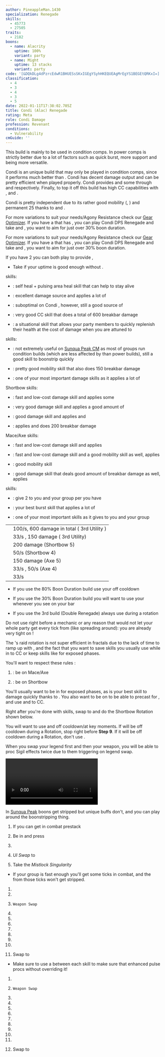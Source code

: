 ```yaml
---
author: PineappleMan.1430
specialization: Renegade
skills:
  - 45773
  - 27505
traits:
  - 2182
boons:
  - name: Alacrity
    uptime: 100%
    variant: party
  - name: Might
    uptime: 13 stacks
    variant: party
code: '[&DQkDLg4dPzrcEdwR1BHUESsSKxIGEgYSyhHKEQUEAgMrEgYS1BEGEtQRKxI=]'
classification:
  - 4
  - 3
  - 4
  - 3
  - 5
date: 2022-01-11T17:38:02.705Z
title: Condi (Alac) Renegade
rating: Meta
role: Condi Damage
profession: Revenant
conditions:
  - Vulnerability
cmGuide: ''
---
```


<Warning>
This build is mainly to be used in condition comps. In power comps <BuildLink build="Power Renegade" specialization="Renegade"/> is strictly better due to a lot of factors such as quick burst, more support and being more versatile.
</Warning>

Condi <Specialization name="Renegade"/> is an unique build that may only be played in condition comps, since it performs much better than <BuildLink build="Power Renegade" specialization="Renegade"/>. Condi <Specialization name="Renegade"/> has decent damage output and can be pretty efficient when played properly. Condi <Specialization name="Renegade"/> provides <Boon name="Alacrity"/> and some <Boon name="Might"/> through <Skill id="45537"/> and <Skill id="44076"/> respectively. Finally, to top it off this build has high CC capabilities with <Skill id="41220"/>, <Skill id="28409"/> and <Skill id="41820"/>.

Condi <Specialization name="Renegade"/> is pretty independent due to its rather good mobility (<Skill id="28029"/>, <Skill id="27917"/>) and permanent 25 <Boon name="Might"/> thanks to <Skill id="44076"/> and <Trait id="1781"/>.

<Divider text="Equipment"/>

<CharacterWithAr>  
<Character title="80% Boon Duration 162 Agony Resistance" gear={{
    "profession": "Revenant",
    "weight": "Heavy",
    "gear": [
      "Viper",
      "Celestial",
      "Celestial",
      "Celestial",
      "Viper",
      "Viper",
      "Celestial",
      "Viper",
      "Viper",
      "Celestial",
      "Celestial",
      "Celestial",
      "Celestial",
      "Celestial"
    ],
    "attributes": {
      "Health": 20572,
      "Armor": 2979,
      "Power": 2602,
      "Precision": 1916,
      "Toughness": 1708,
      "Vitality": 1465,
      "Ferocity": 615,
      "Condition Damage": 2068,
      "Expertise": 743,
      "Concentration": 827,
      "Healing Power": 465,
      "Agony Resistance": 162,
      "Condition Duration": 0.7453333333333333,
      "Boon Duration": 0.8013333333333333,
      "Critical Chance": 1.0161904761904762,
      "Critical Damage": 1.91,
      "Bleeding Duration": 0.25,
      "Effective Power": 9821.3738146875,
      "Power DPS": 11262.245367785667,
      "Burning Damage": 747.8631250000001,
      "Burning Stacks": 7.330400000000001,
      "Burning DPS": 5482.135851500001,
      "Bleeding Damage": 302.43125,
      "Bleeding Stacks": 26.138866666666665,
      "Bleeding DPS": 7905.210119583332,
      "Poison Damage": 260.991875,
      "Poison Stacks": 7.854,
      "Poison DPS": 2049.8301862499998,
      "Torment Damage": 397.023,
      "Torment Stacks": 29.147066666666667,
      "Torment DPS": 11572.055849200002,
      "Confusion Damage": 241.94499999999996,
      "Confusion Stacks": 0,
      "Confusion DPS": 0,
      "Damage": 38271.477374319,
      "Effective Health": 101884630.05000001,
      "Survivability": 51796.96494661922,
      "Effective Healing": 529.5,
      "Healing": 529.5
    },
    "runeId": 70600,
    "runeName": "Leadership",
    "infusions": [
      37130, 37130, 37130, 37130, 37130, 37130, 37130,
      37130, 37130, 37130, 37130, 37130, 37130, 37130,
      37130, 37130, 37130, 37130
    ],
    "weapons": {
      "weapon1MainType": "Mace",
      "weapon1MainSigil1": "geomancy",
      "weapon1OffType": "Axe",
      "weapon1OffSigil": "doom",
      "weapon2MainType": "Short Bow",
      "weapon2MainSigil1": "torment",
      "weapon2MainSigil2": "earth"
    },
    "consumables": {
      "foodId": "91878",
      "utility": "toxic-maintenance-oil",
      "infusion": "Malign +9 Agony Infusion"
    },
    "legends": {
      "legend1": "legendarydemonstance",
      "legend2": "legendaryrenegadestance"
    }
  }}
>

For more variations to suit your needs/Agony Resistance check our [Gear Optimizer](https://discretize.github.io/discretize-gear-optimizer/). If you have a <Specialization name="Soulbeast"/> that has <Skill id="45970"/>, you can play Condi DPS Renegade and take <Item id="91847"/> and <Item id="48916"/>, you want to aim for just over 30% boon duration.

</Character>  
<Character title="80% Boon Duration 222 Agony Resistance" gear={{
    "profession": "Revenant",
    "weight": "Heavy",
    "gear": [
      "Celestial",
      "Celestial",
      "Celestial",
      "Celestial",
      "Viper",
      "Celestial",
      "Viper",
      "Viper",
      "Viper",
      "Celestial",
      "Viper",
      "Viper",
      "Celestial",
      "Celestial"
    ],
    "attributes": {
      "Health": 19592,
      "Armor": 2971,
      "Power": 2687,
      "Precision": 2003,
      "Toughness": 1700,
      "Vitality": 1367,
      "Ferocity": 517,
      "Condition Damage": 2166,
      "Expertise": 740,
      "Concentration": 826,
      "Healing Power": 367,
      "Agony Resistance": 222,
      "Condition Duration": 0.7433333333333334,
      "Boon Duration": 0.8006666666666666,
      "Critical Chance": 1.0576190476190476,
      "Critical Damage": 1.8446666666666667,
      "Bleeding Duration": 0.25,
      "Effective Power": 9795.28661596875,
      "Power DPS": 11232.330975107792,
      "Burning Damage": 773.0215625000001,
      "Burning Stacks": 7.322000000000001,
      "Burning DPS": 5660.063880625001,
      "Bleeding Damage": 314.6046875,
      "Bleeding Stacks": 26.112666666666666,
      "Bleeding DPS": 8215.167336458333,
      "Poison Damage": 270.73062500000003,
      "Poison Stacks": 7.845000000000001,
      "Poison DPS": 2123.8817531250006,
      "Torment Damage": 413.0919375000001,
      "Torment Stacks": 29.113666666666667,
      "Torment DPS": 12026.620971062503,
      "Confusion Damage": 251.68375,
      "Confusion Stacks": 0,
      "Confusion DPS": 0,
      "Damage": 39258.06491637863,
      "Effective Health": 96770520.7,
      "Survivability": 49197.01103202847,
      "Effective Healing": 500.1,
      "Healing": 500.1
    },
    "runeId": 70600,
    "runeName": "Leadership",
    "infusions": [
      37130, 37130, 37130, 37130, 37130, 37130, 37130,
      37130, 37130, 37130, 37130, 37130, 37130, 37130,
      37130, 37130, 37130, 37130
    ],
    "weapons": {
      "weapon1MainType": "Mace",
      "weapon1MainSigil1": "geomancy",
      "weapon1OffType": "Axe",
      "weapon1OffSigil": "doom",
      "weapon2MainType": "Short Bow",
      "weapon2MainSigil1": "torment",
      "weapon2MainSigil2": "earth"
    },
    "consumables": {
      "foodId": "91878",
      "utility": "toxic-maintenance-oil",
      "infusion": "Malign +9 Agony Infusion"
    },
    "legends": {
      "legend1": "legendarydemonstance",
      "legend2": "legendaryrenegadestance"
    }
  }}
>

For more variations to suit your needs/Agony Resistance check our [Gear Optimizer](https://discretize.github.io/discretize-gear-optimizer/). If you have a <Specialization name="Soulbeast"/> that has <Skill id="45970"/>, you can play Condi DPS Renegade and take <Item id="91847"/> and <Item id="48916"/>, you want to aim for just over 30% boon duration.

</Character>  
<Character title="Condi DPS Renegade" gear={{
    "profession": "Revenant",
    "weight": "Heavy",
    "gear": [
      "Viper",
      "Viper",
      "Viper",
      "Viper",
      "Viper",
      "Viper",
      "Viper",
      "Viper",
      "Viper",
      "Viper",
      "Viper",
      "Viper",
      "Viper",
      "Viper"
    ],
    "attributes": {
      "Health": 15922,
      "Armor": 2514,
      "Power": 2923,
      "Precision": 1876,
      "Toughness": 1243,
      "Vitality": 1000,
      "Ferocity": 150,
      "Condition Damage": 2633,
      "Expertise": 703,
      "Concentration": 243,
      "Healing Power": 0,
      "Agony Resistance": 162,
      "Condition Duration": 0.8186666666666667,
      "Boon Duration": 0.162,
      "Critical Chance": 0.9971428571428572,
      "Critical Damage": 1.6,
      "Bleeding Duration": 0.25,
      "Effective Power": 9625.272571687501,
      "Power DPS": 11044.787163507413,
      "Burning Damage": 926.60390625,
      "Burning Stacks": 8.365866666666665,
      "Burning DPS": 7751.844732499999,
      "Bleeding Damage": 386.67578125,
      "Bleeding Stacks": 27.4,
      "Bleeding DPS": 10594.916406249999,
      "Poison Damage": 329.10625,
      "Poison Stacks": 8.911466666666668,
      "Poison DPS": 2932.819376666667,
      "Torment Damage": 508.14328125,
      "Torment Stacks": 33.281600000000005,
      "Torment DPS": 16911.82142925,
      "Confusion Damage": 309.340625,
      "Confusion Stacks": 0,
      "Confusion DPS": 0,
      "Damage": 49236.189108174076,
      "Effective Health": 50034885,
      "Survivability": 25437.155566853075,
      "Effective Healing": 390,
      "Healing": 390
    },
    "runeId": 24848,
    "runeName": "Nightmare",
    "infusions": [
      37130, 37130, 37130, 37130, 37130, 37130, 37130,
      37130, 37130, 37130, 37130, 37130, 37130, 37130,
      37130, 37130, 37130, 37130
    ],
    "weapons": {
      "weapon1MainType": "Mace",
      "weapon1MainSigil1": "geomancy",
      "weapon1OffType": "Axe",
      "weapon1OffSigil": "doom",
      "weapon2MainType": "Short Bow",
      "weapon2MainSigil1": "torment",
      "weapon2MainSigil2": "earth"
    },
    "consumables": {
      "foodId": "91878",
      "utility": "toxic-focusing-crystal",
      "infusion": "Malign +9 Agony Infusion"
    },
    "legends": {
      "legend1": "legendarydemonstance",
      "legend2": "legendaryrenegadestance"
    }
  }}
>

If you have 2 <Specialization name="Renegade" text="Condi Renegades"/> you can both play <Trait name="Righteous Rebel"/> to provide <Boon name="alacrity"/>,

</Character> 
</CharacterWithAr>

<Divider text="Build"/>

<Grid>
<GridItem sm="7">
<Traits traits1Id="3" traits1="Invocation" traits1SelectedIds="1761,1781,1791" traits2Id="14" traits2="Corruption" traits2SelectedIds="1793,1714,1795" traits3Id="63" traits3="Renegade" traits3SelectedIds="2079,2092,2182"/>
</GridItem>

<GridItem sm="5">

<Card title="Situational Traits">

- Take <Trait id="1774"/> if your <Boon name="Might"/> uptime is good enough without <Trait id="1781"/>.

</Card>
</GridItem>
</Grid>

<Divider text="Further Information"/>

<Grid>
<GridItem sm="7">
<Card title="Key Skills">
<p>
<Skill id="41858"/> skills:
</p>

- <Skill id="45686"/>: self heal + pulsing area heal skill that can help <Skill id="12498"/> to stay alive

- <Skill id="42949"/>: excellent damage source and applies a lot of <Condition name="Bleeding"/>

- <Skill id="40485"/>: suboptimal on Condi <Specialization name="Renegade"/>, however, still a good source of <Condition name="Vulnerability"/>

- <Skill id="41220"/>: very good CC skill that does a total of 600 breakbar damage

- <Skill id="45773"/>: a situational skill that allows your party members to quickly replenish their health at the cost of damage when you are attuned to <Skill id="41858"/>

<p>
<Skill id="28494"/> skills:
</p>

- <Skill id="27505"/>: not extremely useful on [Sunqua Peak CM](/fractals/sunqua-peak) as most of groups run condition builds (which are less affected by <Boon name="Protection"/> than power builds), still a good skill to boonstrip quickly

- <Skill id="27917"/>: pretty good mobility skill that also does 150 breakbar damage

- <Skill id="28287"/>: one of your most important damage skills as it applies a lot of <Condition name="Torment"/>

Shortbow skills:

- <Skill id="40175"/>: fast and low-cost damage skill and applies some <Condition name="Bleeding"/>

- <Skill id="41829"/>: very good damage skill and applies a good amount of <Condition name="Torment"/>

- <Skill id="43993"/>: good damage skill and applies <Condition name="Burning"/> and <Condition name="Slow"/>

- <Skill id="41820"/> : applies <Condition name="Burning"/> and does 200 breakbar damage

Mace/Axe skills:

- <Skill id="28357"/>: fast and low-cost damage skill and applies <Condition name="Burning"/>

- <Skill id="27964"/>: fast and low-cost damage skill and a good mobility skill as well, applies <Condition name="Torment"/>

- <Skill id="28029"/>: good mobility skill

- <Skill id="28409"/>: good damage skill that deals good amount of breakbar damage as well, applies <Condition name="Torment"/>

<p>
<Specialization name="Renegade"/> skills:
</p>

- <Skill id="44076"/>: give 2 <Boon name="Might"/> to you and your group per <SpecialActionKey name="KallasFervor"/> you have

- <Skill id="41294"/>: your best burst skill that applies a lot of <Condition name="Burning"/>

- <Skill id="45537"/>: one of your most important skills as it gives <Boon name="Alacrity"/> to you and your group

</Card>
</GridItem>

<GridItem sm="5">
<Card title="Defiance Bar Damage">

|                                            |                                                                                |
| ------------------------------------------ | ------------------------------------------------------------------------------ |
| <Skill id="41220" size="big" disableText/> | 100/s, 600 damage in total (<Skill id="41858"/> 3rd Utility )                  |
| <Skill id="27917" size="big" disableText/> | 33/s <Condition name="Chilled"/>, 150 damage (<Skill id="28494"/> 3rd Utility) |
| <Skill id="41820" size="big" disableText/> | 200 damage (Shortbow 5)                                                        |
| <Skill id="43993" size="big" disableText/> | 50/s <Condition name="Slow"/> (Shortbow 4)                                     |
| <Skill id="28409" size="big" disableText/> | 150 damage (Axe 5)                                                             |
| <Skill id="28029" size="big" disableText/> | 33/s <Condition name="Chilled"/>, 50/s <Condition name="Slow"/> (Axe 4)        |
| <Skill id="27505" size="big" disableText/> | 33/s <Condition name="Chilled"/>                                               |

</Card>

<Card title="When to use Order From Above">

- If you use the 80% Boon Duration build use your <Skill id="45537"/> off cooldown

- If you use the 30% Boon Duration build you will want to use your <Skill id="45537"/> whenever you see <Skill id="45970"/> on your bar

- If you use the 3rd build (Double Renegade) always use <Skill id="45537"/> during a <Skill id="41858"/> rotation

<Warning>
Do not use <Skill id="45537"/> right before a mechanic or any reason that would not let your whole party get every tick from <Skill id="45537"/> (like spreading around): you are already very tight on <Boon name="Alacrity"/>!
</Warning>
</Card>
</GridItem>
</Grid>

<Divider text="Rotation / Skill usage"/>

<Grid>
<GridItem sm="6">
<Card title="Information">

The <Specialization name="Renegade" text="Condi Renegade"/>'s raid rotation is not super efficient in fractals due to the lack of time to ramp up with <Skill id="28494"/>, and the fact that you want to save skills you usually use while in <Skill id="41858"/> to CC or keep skills like <Skill name="Citadel Bombardment"/> for exposed phases.

You'll want to respect these rules :

1.  <Skill id="41858"/> : be on Mace/Axe

2.  <Skill id="28494"/> : be on Shortbow

You'll usually want to be in <Skill id="41858"/> for exposed phases, as <Skill name="Citadel Bombardment"/> is your best skill to damage quickly thanks to <Condition name="Burning"/>. You also want to be on <Skill id="41858"/> to be able to precast <Skill id="42949"/> for <Condition name="Bleeding"/>, and use <Skill id="41220"/> and <Skill name="Temporal Rift"/> to CC.

Right after you're done with <Skill id="41858"/> skills, swap to <Skill id="28494"/> and do the Shortbow Rotation shown below.

You will want to use <Skill id="45537"/> and <Skill name="Heroic Command"/> off cooldown/at key moments. If <Skill id="45537"/> will be off cooldown during a <Skill id="28494"/> Rotation, stop <Skill name="Embrace The Darkness"/> right before **Step 9**. If it will be off cooldown during a <Skill id="41858"/> Rotation, don't use <Skill id="40485"/>.

When you swap your legend first and then your weapon, you will be able to proc Sigil effects twice due to them triggering on legend swap.
</Card>

<Card title="Raid Golem Rotation">

<Video youtube="fBYzCIj7RAU" caption="by Le Mós "/>
</Card>
</GridItem>

<GridItem sm="6">
<Card title="Precasting">

In [Sunqua Peak](/fractals/sunqua-peak) boons get stripped but unique buffs don't, and you can play around the boonstripping thing.

1.  If you can get in combat prestack <Item id="24609"/>

2.  Be in <Skill id="28134"/> and press <Skill id="26937"/>

3.  <Skill id="45537"/>

4.  _UI Swap_ to <Skill id="28494"/>

5.  Take the _Mistlock Singularity_

- If your group is fast enough you'll get some <Skill id="45537"/> ticks in combat, and the <Boon name="Alacrity"/> from those ticks won't get stripped.

</Card>

<Card title="Mallyx Shortbow Rotation">

1.  <Skill name="Embrace The Darkness"/>

2.  <Skill name="Searing Fissure"/>

3.  `Weapon Swap`

4.  <Skill name="Bloodbane Path"/>

5.  <Skill name="Spiritcrush"/>

6.  <Skill name="Sevenshot"/>

7.  <Skill name="Bloodbane Path"/>

8.  <Skill name="Bloodbane Path"/>

9.  <Skill name="Sevenshot"/>

10. <Skill name="Spiritcrush"/>

11. Swap to <Skill id="41858"/>

- Make sure to use a <Skill id="40497"/> between each skill to make sure that enhanced <Skill id="28287"/> pulse procs without overriding it!

</Card>

<Card title="Kalla Mace Rotation">

1.  <Skill name="Bloodbane Path"/>

2.  `Weapon Swap`

3.  <Skill name="Searing Fissure"/>

4.  <Skill name="Echoing Eruption"/>

5.  <Skill name="Citadel Bombardment"/>

6.  <Skill name="Temporal Rift"/>

7.  <Skill name="Searing Fissure"/>

8.  <Skill name="Searing Fissure"/>

9.  <Skill name="Razorclaws Rage"/>

10. <Skill name="Icerazors Ire"/>

11. <Skill name="Echoing Eruption"/>

12. Swap to <Skill id="28494"/>

</Card>
</GridItem>
</Grid>
